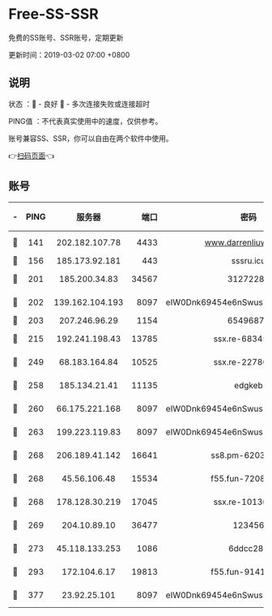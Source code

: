 # Free-SS-SSR

免费的SS账号、SSR账号，定期更新

更新时间：2019-03-02 07:00 +0800

## 说明

状态     ：🙂 - 良好 🙁 - 多次连接失败或连接超时

PING值   ：不代表真实使用中的速度，仅供参考。

账号兼容SS、SSR，你可以自由在两个软件中使用。

👉[扫码页面](https://liesauer.github.io/free-ss-ssr.github.io/)👈

## 账号

|-|PING|服务器|端口|密码|加密方式|区域|
|:----:|:----:|:-----:|-----:|:----:|:----:|:----:|
|🙂|141|202.182.107.78|4433|www.darrenliuwei.com|aes-256-cfb|JP|
|🙂|156|185.173.92.181|443|sssru.icu|rc4-md5|RU|
|🙂|201|185.200.34.83|34567|31272288|aes-256-cfb|US|
|🙂|202|139.162.104.193|8097|eIW0Dnk69454e6nSwuspv9DmS201tQ0D|aes-256-cfb|JP|
|🙂|203|207.246.96.29|1154|65496879|chacha20|US|
|🙂|215|192.241.198.43|13785|ssx.re-68345510|aes-256-cfb|US|
|🙂|249|68.183.164.84|10525|ssx.re-22780644|aes-256-cfb|US|
|🙂|258|185.134.21.41|11135|edgkeb|aes-256-cfb|GB|
|🙂|260|66.175.221.168|8097|eIW0Dnk69454e6nSwuspv9DmS201tQ0D|aes-256-cfb|US|
|🙂|263|199.223.119.83|8097|eIW0Dnk69454e6nSwuspv9DmS201tQ0D|aes-256-cfb|US|
|🙂|268|206.189.41.142|16641|ss8.pm-62032966|aes-256-cfb|SG|
|🙂|268|45.56.106.48|15534|f55.fun-72089775|aes-256-cfb|US|
|🙂|268|178.128.30.219|17045|ssx.re-10130614|aes-256-cfb|SG|
|🙂|269|204.10.89.10|36477|123456|aes-256-cfb|US|
|🙂|273|45.118.133.253|1086|6ddcc286|aes-256-cfb|SG|
|🙂|293|172.104.6.17|19813|f55.fun-91414761|aes-256-cfb|US|
|🙂|377|23.92.25.101|8097|eIW0Dnk69454e6nSwuspv9DmS201tQ0D|aes-256-cfb|US|
